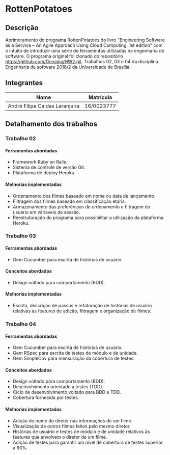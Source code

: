 # RottenPotatoes

## Descrição

Aprimoramento do programa RottenPotatoes do livro "Engineering Software as a
Service – An Agile Approach Using Cloud Computing, 1st edition" com o intuito
de introduzir uma série de ferramentas utilizadas na engenharia de software.
O programa original foi clonado do repositório https://github.com/Genaina/HW2.git.
Trabalhos 02, 03 e 04 da disciplina Engenharia de software 2018/2 da Universidade
de Brasília.

## Integrantes

Nome                           | Matrícula
------------------------------ | ----------
André Filipe Caldas Laranjeira | 16/0023777

## Detalhamento dos trabalhos

### Trabalho 02

#### Ferramentas abordadas

* Framework Ruby on Rails.
* Sistema de controle de versão Git.
* Plataforma de deploy Heroku.

#### Melhorias implementadas

* Ordenamento dos filmes baseado em nome ou data de lançamento.
* Filtragem dos filmes baseado em classificação etária.
* Armazenamento das preferências de ordenamento e filtragem do usuário em
váriaveis de sessão.
* Reestruturação do programa para possibilitar a utilização da plataforma
Heroku.

### Trabalho 03

#### Ferramentas abordadas

* Gem Cucumber para escrita de histórias de usuário.

#### Conceitos abordados

* Design voltado para comportamento (BDD).

#### Melhorias implementadas

* Escrita, descrição de passos e refatoração de histórias de usuário
relativas às features de adição, filtragem e organização de filmes.

### Trabalho 04

#### Ferramentas abordadas

* Gem Cucumber para escrita de histórias de usuário.
* Gem RSpec para escrita de testes de módulo e de unidade.
* Gem SimpleCov para mensuração da cobertura de testes.

#### Conceitos abordados

* Design voltado para comportamento (BDD).
* Desenvolvimento orientado a testes (TDD).
* Ciclo de desenvolvimento voltado para BDD e TDD.
* Cobertura fornecida por testes.

#### Melhorias implementadas

* Adição do nome do diretor nas informações de um filme.
* Visualização de outros filmes feitos pelo mesmo diretor.
* Histórias de usuário e testes de módulo e de unidade relativos às features que
envolvem o diretor de um filme.
* Adição de testes para garantir um nível de cobertura de testes superior a 90%.
